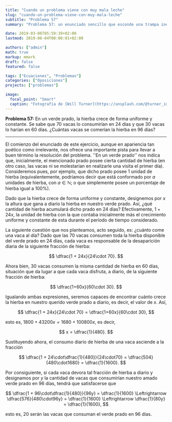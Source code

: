 ```yaml
---
title: "Cuando un problema viene con muy mala leche"
slug: "cuando-un-problema-viene-con-muy-mala-leche"
subtitle: "Problema 57"
summary: "Problema 57: un enunciado sencillo que esconde una trampa inesperada."

date: 2019-03-06T05:59:39+02:00
lastmod: 2019-08-04T00:00:01+02:00

authors: ["admin"]
math: true
markup: mmark
draft: false
featured: false

tags: ["Ecuaciones", "Problemas"]
categories: ["Oposiciones"]
projects: ["problemas"]

image:
  focal_point: "Smart"
  caption: "Fotografía de [Will Turner](https://unsplash.com/@turner_imagery), disponible en [Unsplash](https://unsplash.com/photos/tNt7fOOOgKA)."
---
```


**Problema 57:** En un verde prado, la hierba crece de forma uniforme y constante. Se sabe que $70$ vacas lo consumirían en $24$ días y que $30$ vacas lo harían en $60$ días. ¿Cuántas vacas se comerían la hierba en $96$ días?

***

El comienzo del enunciado de este ejercicio, aunque en apariencia tan poético como irrelevante, nos ofrece una importante pista para llevar a buen término la resolución del problema. ''En un verde prado'' nos indica que, inicialmente, el mencionado prado posee cierta cantidad de hierba (en otro caso, las vacas ni se molestarían en realizarle una visita el primer día). Consideremos pues, por ejemplo, que dicho prado posee $1$ unidad de hierba (equivalentemente, podríamos decir que está conformado por $a$ unidades de hierba, con $a\in\mathbb{N}$; o que simplemente posee un porcentaje de hierba igual a $100\%$).

Dado que la hierba crece de forma uniforme y constante, designemos por $x$ la altura que gana a diario la hierba en nuestro verde prado. Así, ¿qué cantidad de hierba acumulará dicho prado en $24$ días? Efectivamente, $1+24x$, la unidad de hierba con la que contaba inicialmente más el crecimiento uniforme y constante de esta durante el período de tiempo considerado.

La siguiente cuestión que nos planteamos, acto seguido, es: ¿cuánto come una vaca al día? Dado que las $70$ vacas consumen toda la hierba disponible del verde prado en $24$ días, cada vaca es responsable de la desaparición diaria de la siguiente fracción de hierba:

$$
\dfrac{1 + 24x}{24\cdot 70}.
$$

Ahora bien, $30$ vacas consumen la misma cantidad de hierba en $60$ días, situación que da lugar a que cada vaca disfruta, a diario, de la siguiente fracción de hierba:

$$
\dfrac{1+60x}{60\cdot 30}.
$$

Igualando ambas expresiones, seremos capaces de encontrar cuánto crece la hierba en nuestro querido verde prado a diario, es decir, el valor de $x$. Así,

$$
\dfrac{1 + 24x}{24\cdot 70} = \dfrac{1+60x}{60\cdot 30},
$$

esto es, $1800 + 43200x = 1680 + 100800x$, es decir, 

$$
x = \dfrac{1}{480}.
$$

Sustituyendo ahora, el consumo diario de hierba de una vaca asciende a la fracción

$$
\dfrac{1 + 24\cdot\dfrac{1}{480}}{24\cdot70} = \dfrac{504}{480\cdot1680} = \dfrac{1}{1600}.
$$

Por consiguiente, si cada vaca devora tal fracción de hierba a diario y designamos por $y$ la cantidad de vacas que consumirían nuestro amado verde prado en $96$ días, tendrá que satisfacerse que

$$
\dfrac{1 + 96\cdot\dfrac{1}{480}}{96y} = \dfrac{1}{1600} \Leftrightarrow \dfrac{576}{480\cdot96y} = \dfrac{1}{1600} \Leftrightarrow \dfrac{1}{80y} = \dfrac{1}{1600},
$$

esto es, $20$ serán las vacas que consuman el verde prado en $96$ días.
